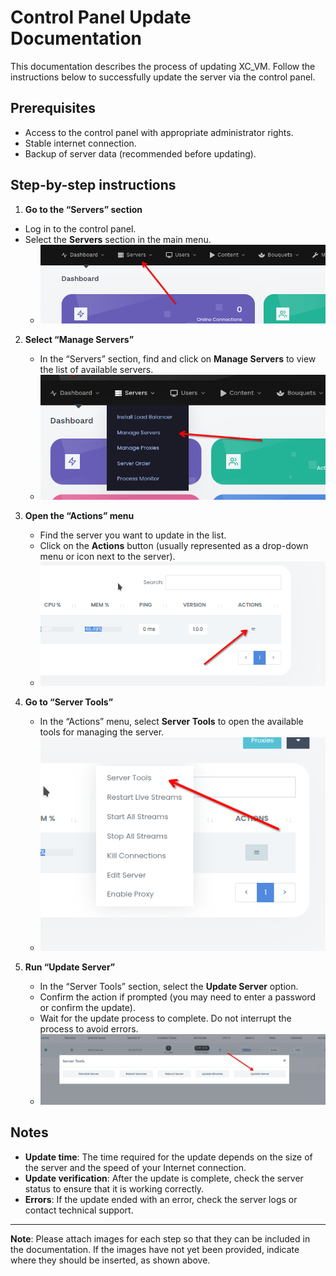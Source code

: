 # Control Panel Update Documentation

This documentation describes the process of updating XC_VM. Follow the instructions below to successfully update the server via the control panel.

## Prerequisites
- Access to the control panel with appropriate administrator rights.
- Stable internet connection.
- Backup of server data (recommended before updating).

## Step-by-step instructions

1. **Go to the “Servers” section**
- Log in to the control panel.
- Select the **Servers** section in the main menu.
   - ![Servers](../img/update1.png)

2. **Select “Manage Servers”**
   - In the “Servers” section, find and click on **Manage Servers** to view the list of available servers.
   - ![Servers](../img/update2.png)

3. **Open the “Actions” menu**
   - Find the server you want to update in the list.
   - Click on the **Actions** button (usually represented as a drop-down menu or icon next to the server).
   - ![Servers](../img/update3.png)

4. **Go to “Server Tools”**
   - In the “Actions” menu, select **Server Tools** to open the available tools for managing the server.
   - ![Servers](../img/update4.png)

5. **Run “Update Server”**
   - In the “Server Tools” section, select the **Update Server** option.
   - Confirm the action if prompted (you may need to enter a password or confirm the update).
   - Wait for the update process to complete. Do not interrupt the process to avoid errors.
   - ![Servers](../img/update5.png)

## Notes
- **Update time**: The time required for the update depends on the size of the server and the speed of your Internet connection.
- **Update verification**: After the update is complete, check the server status to ensure that it is working correctly.
- **Errors**: If the update ended with an error, check the server logs or contact technical support.

---

**Note**: Please attach images for each step so that they can be included in the documentation. If the images have not yet been provided, indicate where they should be inserted, as shown above.